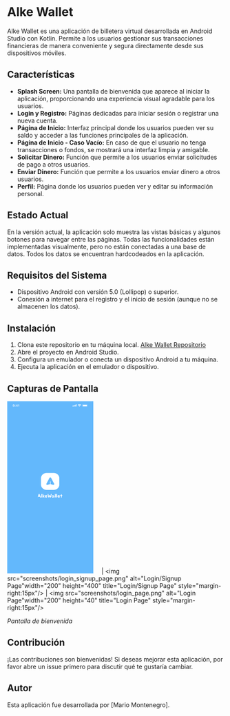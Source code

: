 # Alke Wallet

Alke Wallet es una aplicación de billetera virtual desarrollada en Android Studio con Kotlin.
Permite a los usuarios gestionar sus transacciones financieras de manera conveniente y segura
directamente desde sus dispositivos móviles.

## Características

- **Splash Screen:** Una pantalla de bienvenida que aparece al iniciar la aplicación, proporcionando
  una experiencia visual agradable para los usuarios.
- **Login y Registro:** Páginas dedicadas para iniciar sesión o registrar una nueva cuenta.
- **Página de Inicio:** Interfaz principal donde los usuarios pueden ver su saldo y acceder a las
  funciones principales de la aplicación.
- **Página de Inicio - Caso Vacío:** En caso de que el usuario no tenga transacciones o fondos, se
  mostrará una interfaz limpia y amigable.
- **Solicitar Dinero:** Función que permite a los usuarios enviar solicitudes de pago a otros
  usuarios.
- **Enviar Dinero:** Función que permite a los usuarios enviar dinero a otros usuarios.
- **Perfil:** Página donde los usuarios pueden ver y editar su información personal.

## Estado Actual

En la versión actual, la aplicación solo muestra las vistas básicas y algunos botones para navegar
entre las páginas. Todas las funcionalidades están implementadas visualmente, pero no están
conectadas a una base de datos. Todos los datos se encuentran hardcodeados en la aplicación.

## Requisitos del Sistema

- Dispositivo Android con versión 5.0 (Lollipop) o superior.
- Conexión a internet para el registro y el inicio de sesión (aunque no se almacenen los datos).

## Instalación

1. Clona este repositorio en tu máquina local.
   [Alke Wallet Repositorio](https://github.com/krakerbrain/AndroidAlkeWallet.git)
2. Abre el proyecto en Android Studio.
3. Configura un emulador o conecta un dispositivo Android a tu máquina.
4. Ejecuta la aplicación en el emulador o dispositivo.

## Capturas de Pantalla

<img src="screenshots/splash_screen.png" alt="Splash Screen" width="200" height="400" title="Splash Screen" style="margin-right:15px"/> | <img src="screenshots/login_signup_page.png" alt="Login/Signup Page"width="200" height="400" title="Login/Signup Page" style="margin-right:15px"/> | <img src="screenshots/login_page.png" alt="Login Page"width="200" height="40" title="Login Page" style="margin-right:15px"/>

*Pantalla de bienvenida*

## Contribución

¡Las contribuciones son bienvenidas! Si deseas mejorar esta aplicación, por favor abre un issue
primero para discutir qué te gustaría cambiar.

## Autor

Esta aplicación fue desarrollada por [Mario Montenegro].


